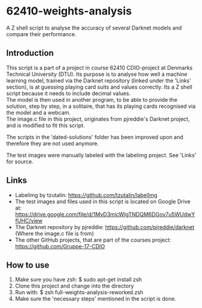 # 62410-weights-analysis
A Z shell script to analyse the accuracy of several Darknet models and compare their performance.

## Introduction
This script is a part of a project in course 62410 CDIO-project at Denmarks Technical University (DTU). Its purpose is to analyse how well a machine learning model, trained via the Darknet repository (linked under the 'Links' section), is at guessing playing card suits and values correctly. Its a Z shell script because it needs to include decimal values.  
The model is then used in another program, to be able to provide the solution, step by step, in a solitaire, that has its playing cards recognised via the model and a webcam.  
The image.c file in this project, originates from pjreddie's Darknet project, and is modified to fit this script.

The scripts in the 'dated-solutions' folder has been improved upon and therefore they are not used anymore.

The test images were manually labeled with the labelimg project. See 'Links' for source.

## Links
* Labelimg by tzutalin: https://github.com/tzutalin/labelImg  
* The test images and files used in this script is located on Google Drive at: https://drive.google.com/file/d/1MyD3micWIgTNDQM6DGov7u5WUdwYfUHC/view  
* The Darknet repository by pjreddie: https://github.com/pjreddie/darknet (Where the image.c file is from)  
* The other GitHub projects, that are part of the courses project: https://github.com/Gruppe-17-CDIO  

## How to use
1. Make sure you have zsh: $ sudo apt-get install zsh
2. Clone this project and change into the directory
3. Run with: $ zsh full-weights-analysis-reworked.zsh
4. Make sure the 'necessary steps' mentioned in the script is done.
